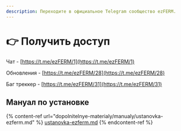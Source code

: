 ```yaml
---
description: Переходите в официальное Telegram сообщество ezFERM.
---
```


# 👉 Получить доступ

Чат - [https://t.me/ezFERM/1](https://t.me/ezFERM/1)

Обновления - [https://t.me/ezFERM/28](https://t.me/ezFERM/28)

Баг треккер - [https://t.me/ezFERM/31](https://t.me/ezFERM/31)

## Мануал по установке

{% content-ref url="dopolnitelnye-materialy/manualy/ustanovka-ezferm.md" %}
[ustanovka-ezferm.md](dopolnitelnye-materialy/manualy/ustanovka-ezferm.md)
{% endcontent-ref %}
